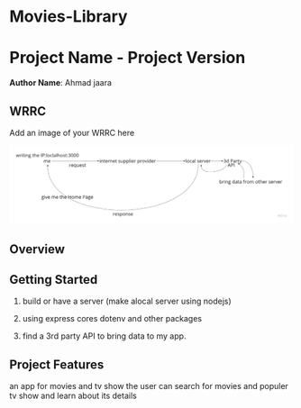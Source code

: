 # Movies-Library

# Project Name - Project Version

**Author Name**: Ahmad jaara

## WRRC

Add an image of your WRRC here

![wrrc](./image/wrrc2.jpg)

## Overview

## Getting Started
<!-- What are the steps that a user must take in order to build this app on their own machine and get it running? -->

1. build or have a server (make alocal server using nodejs)

2. using express cores dotenv and other packages  

3. find a 3rd party API to bring data to my app.

## Project Features
<!-- What are the features included in you app -->
an app for movies and tv show the user can search for movies and populer tv show and learn about its details  
